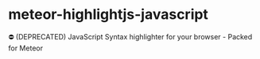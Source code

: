 # meteor-highlightjs-javascript
:no_entry: (DEPRECATED) JavaScript Syntax highlighter for your browser - Packed for Meteor
